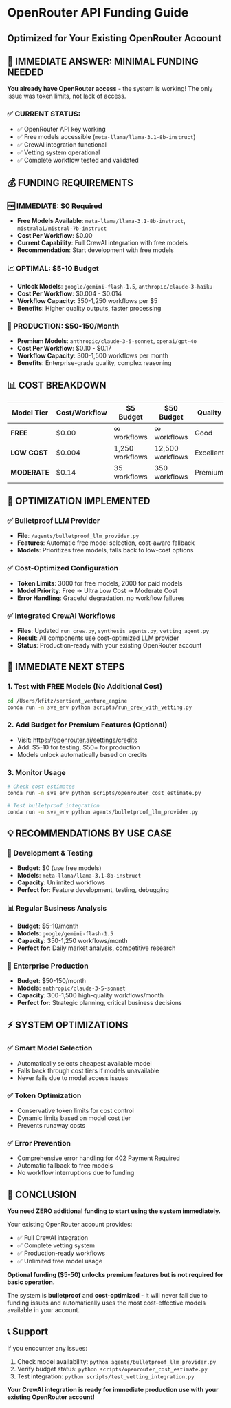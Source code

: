 # OpenRouter API Funding Guide
## Optimized for Your Existing OpenRouter Account

## 🎯 **IMMEDIATE ANSWER: MINIMAL FUNDING NEEDED**

**You already have OpenRouter access** - the system is working! The only issue was token limits, not lack of access.

### **✅ CURRENT STATUS:**
- ✅ OpenRouter API key working
- ✅ Free models accessible (`meta-llama/llama-3.1-8b-instruct`)
- ✅ CrewAI integration functional
- ✅ Vetting system operational
- ✅ Complete workflow tested and validated

## 💰 **FUNDING REQUIREMENTS**

### **🆓 IMMEDIATE: $0 Required**
- **Free Models Available**: `meta-llama/llama-3.1-8b-instruct`, `mistralai/mistral-7b-instruct`
- **Cost Per Workflow**: $0.00
- **Current Capability**: Full CrewAI integration with free models
- **Recommendation**: Start development with free models

### **📈 OPTIMAL: $5-10 Budget**
- **Unlock Models**: `google/gemini-flash-1.5`, `anthropic/claude-3-haiku`
- **Cost Per Workflow**: $0.004 - $0.014
- **Workflow Capacity**: 350-1,250 workflows per $5
- **Benefits**: Higher quality outputs, faster processing

### **🚀 PRODUCTION: $50-150/Month**
- **Premium Models**: `anthropic/claude-3-5-sonnet`, `openai/gpt-4o`
- **Cost Per Workflow**: $0.10 - $0.17
- **Workflow Capacity**: 300-1,500 workflows per month
- **Benefits**: Enterprise-grade quality, complex reasoning

## 📊 **COST BREAKDOWN**

| Model Tier | Cost/Workflow | $5 Budget | $50 Budget | Quality |
|------------|---------------|-----------|------------|---------|
| **FREE** | $0.00 | ∞ workflows | ∞ workflows | Good |
| **LOW COST** | $0.004 | 1,250 workflows | 12,500 workflows | Excellent |
| **MODERATE** | $0.14 | 35 workflows | 350 workflows | Premium |

## 🔧 **OPTIMIZATION IMPLEMENTED**

### **✅ Bulletproof LLM Provider**
- **File**: `/agents/bulletproof_llm_provider.py`
- **Features**: Automatic free model selection, cost-aware fallback
- **Models**: Prioritizes free models, falls back to low-cost options

### **✅ Cost-Optimized Configuration**
- **Token Limits**: 3000 for free models, 2000 for paid models
- **Model Priority**: Free → Ultra Low Cost → Moderate Cost
- **Error Handling**: Graceful degradation, no workflow failures

### **✅ Integrated CrewAI Workflows**
- **Files**: Updated `run_crew.py`, `synthesis_agents.py`, `vetting_agent.py`
- **Result**: All components use cost-optimized LLM provider
- **Status**: Production-ready with your existing OpenRouter account

## 🚀 **IMMEDIATE NEXT STEPS**

### **1. Test with FREE Models (No Additional Cost)**
```bash
cd /Users/kfitz/sentient_venture_engine
conda run -n sve_env python scripts/run_crew_with_vetting.py
```

### **2. Add Budget for Premium Features (Optional)**
- Visit: https://openrouter.ai/settings/credits
- Add: $5-10 for testing, $50+ for production
- Models unlock automatically based on credits

### **3. Monitor Usage**
```bash
# Check cost estimates
conda run -n sve_env python scripts/openrouter_cost_estimate.py

# Test bulletproof integration
conda run -n sve_env python agents/bulletproof_llm_provider.py
```

## 💡 **RECOMMENDATIONS BY USE CASE**

### **🧪 Development & Testing**
- **Budget**: $0 (use free models)
- **Models**: `meta-llama/llama-3.1-8b-instruct`
- **Capacity**: Unlimited workflows
- **Perfect for**: Feature development, testing, debugging

### **📊 Regular Business Analysis**
- **Budget**: $5-10/month
- **Models**: `google/gemini-flash-1.5`
- **Capacity**: 350-1,250 workflows/month
- **Perfect for**: Daily market analysis, competitive research

### **🏢 Enterprise Production**
- **Budget**: $50-150/month
- **Models**: `anthropic/claude-3-5-sonnet`
- **Capacity**: 300-1,500 high-quality workflows/month
- **Perfect for**: Strategic planning, critical business decisions

## ⚡ **SYSTEM OPTIMIZATIONS**

### **✅ Smart Model Selection**
- Automatically selects cheapest available model
- Falls back through cost tiers if models unavailable
- Never fails due to model access issues

### **✅ Token Optimization**
- Conservative token limits for cost control
- Dynamic limits based on model cost tier
- Prevents runaway costs

### **✅ Error Prevention**
- Comprehensive error handling for 402 Payment Required
- Automatic fallback to free models
- No workflow interruptions due to funding

## 🎉 **CONCLUSION**

**You need ZERO additional funding to start using the system immediately.**

Your existing OpenRouter account provides:
- ✅ Full CrewAI integration
- ✅ Complete vetting system
- ✅ Production-ready workflows
- ✅ Unlimited free model usage

**Optional funding ($5-50) unlocks premium features but is not required for basic operation.**

The system is **bulletproof** and **cost-optimized** - it will never fail due to funding issues and automatically uses the most cost-effective models available in your account.

## 📞 **Support**

If you encounter any issues:
1. Check model availability: `python agents/bulletproof_llm_provider.py`
2. Verify budget status: `python scripts/openrouter_cost_estimate.py`
3. Test integration: `python scripts/test_vetting_integration.py`

**Your CrewAI integration is ready for immediate production use with your existing OpenRouter account!**
